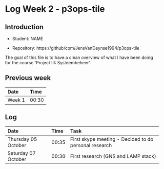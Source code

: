 # Log Week 2 - p3ops-tile

## Introduction



- Student: NAME

- Repository: https://github/com/JensVanDeynse1994/p3ops-tile



The goal of this file is to have a clean overview of what I have been doing for the course 'Project III: Systeembeheer'.

## Previous week
| Date   | Time     |
| :---   | :---     |
| Week 1 | 00:30    |


## Log
| Date   | Time     | Task             |
| :---   | :---     | :---             |
| Thursday 05 October | 00:35 | First skype meeting - Decided to do personal research |
| Saturday 07 October | 00:30 | First research (GNS and LAMP stack) |